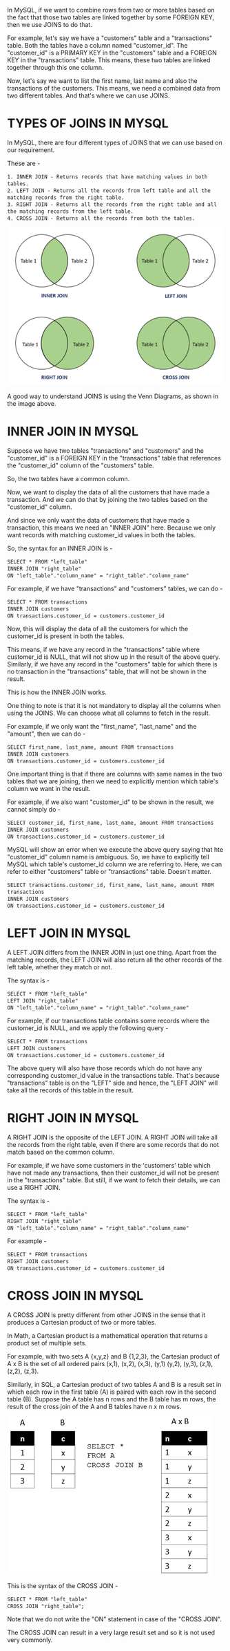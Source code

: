 In MySQL, if we want to combine rows from two or more tables based on the fact that those two tables are linked together by some FOREIGN KEY, then we use JOINS to do that.

For example, let's say we have a "customers" table and a "transactions" table. Both the tables have a column named "customer_id". The "customer_id" is a PRIMARY KEY in the "customers" table and a FOREIGN KEY in the "transactions" table. This means, these two tables are linked together through this one column.

Now, let's say we want to list the first name, last name and also the transactions of the customers. This means, we need a combined data from two different tables. And that's where we can use JOINS.

# TYPES OF JOINS IN MYSQL

In MySQL, there are four different types of JOINS that we can use based on our requirement.

These are - 

    1. INNER JOIN - Returns records that have matching values in both tables.
    2. LEFT JOIN - Returns all the records from left table and all the matching records from the right table.
    3. RIGHT JOIN - Returns all the records from the right table and all the matching records from the left table.
    4. CROSS JOIN - Returns all the records from both the tables.

![Alt text](image-2.png)

A good way to understand JOINS is using the Venn Diagrams, as shown in the image above.

# INNER JOIN IN MYSQL

Suppose we have two tables "transactions" and "customers" and the "customer_id" is a FOREIGN KEY in the "transactions" table that references the "customer_id" column of the "customers" table.

So, the two tables have a common column. 

Now, we want to display the data of all the customers that have made a transaction. And we can do that by joining the two tables based on the "customer_id" column.

And since we only want the data of customers that have made a transaction, this means we need an "INNER JOIN" here. Because we only want records with matching customer_id values in both the tables.

So, the syntax for an INNER JOIN is - 

    SELECT * FROM "left_table"
    INNER JOIN "right_table"
    ON "left_table"."column_name" = "right_table"."column_name"

For example, if we have "transactions" and "customers" tables, we can do -

    SELECT * FROM transactions
    INNER JOIN customers
    ON transactions.customer_id = customers.customer_id

Now, this will display the data of all the customers for which the customer_id is present in both the tables. 

This means, if we have any record in the "transactions" table where customer_id is NULL, that will not show up in the result of the above query. Similarly, if we have any record in the "customers" table for which there is no transaction in the "transactions" table, that will not be shown in the result.

This is how the INNER JOIN works.

One thing to note is that it is not mandatory to display all the columns when using the JOINS. We can choose what all columns to fetch in the result.

For example, if we only want the "first_name", "last_name" and the "amount", then we can do -

    SELECT first_name, last_name, amount FROM transactions
    INNER JOIN customers
    ON transactions.customer_id = customers.customer_id

One important thing is that if there are columns with same names in the two tables that we are joining, then we need to explicitly mention which table's column we want in the result.

For example, if we also want "customer_id" to be shown in the result, we cannot simply do -
    
    SELECT customer_id, first_name, last_name, amount FROM transactions
    INNER JOIN customers
    ON transactions.customer_id = customers.customer_id

MySQL will show an error when we execute the above query saying that hte "customer_id" column name is ambiguous. So, we have to explicitly tell MySQL which table's customer_id column we are referring to. Here, we can refer to either "customers" table or "transactions" table. Doesn't matter.

    SELECT transactions.customer_id, first_name, last_name, amount FROM transactions
    INNER JOIN customers
    ON transactions.customer_id = customers.customer_id

# LEFT JOIN IN MYSQL

A LEFT JOIN differs from the INNER JOIN in just one thing. Apart from the matching records, the LEFT JOIN will also return all the other records of the left table, whether they match or not.

The syntax is - 

    SELECT * FROM "left_table"
    LEFT JOIN "right_table"
    ON "left_table"."column_name" = "right_table"."column_name"

For example, if our transactions table contains some records where the customer_id is NULL, and we apply the following query - 

    SELECT * FROM transactions
    LEFT JOIN customers
    ON transactions.customer_id = customers.customer_id

The above query will also have those records which do not have any corresponding customer_id value in the transactions table. That's because "transactions" table is on the "LEFT" side and hence, the "LEFT JOIN" will take all the records of this table in the result.

# RIGHT JOIN IN MYSQL

A RIGHT JOIN is the opposite of the LEFT JOIN. A RIGHT JOIN will take all the records from the right table, even if there are some records that do not match based on the common column.

For example, if we have some customers in the 'customers' table which have not made any transactions, then their customer_id will not be present in the "transactions" table. But still, if we want to fetch their details, we can use a RIGHT JOIN. 

The syntax is - 

    SELECT * FROM "left_table"
    RIGHT JOIN "right_table"
    ON "left_table"."column_name" = "right_table"."column_name"

For example - 

    SELECT * FROM transactions
    RIGHT JOIN customers
    ON transactions.customer_id = customers.customer_id

# CROSS JOIN IN MYSQL

A CROSS JOIN is pretty different from other JOINS in the sense that it produces a Cartesian product of two or more tables.

In Math, a Cartesian product is a mathematical operation that returns a product set of multiple sets.

For example, with two sets A {x,y,z} and B {1,2,3}, the Cartesian product of A x B is the set of all ordered pairs (x,1), (x,2), (x,3), (y,1) (y,2), (y,3), (z,1), (z,2), (z,3).

Similarly, in SQL, a Cartesian product of two tables A and B is a result set in which each row in the first table (A) is paired with each row in the second table (B). Suppose the A table has n rows and the B table has m rows, the result of the cross join of the A and B tables have n x m rows.

![Alt text](image-3.png)

This is the syntax of the CROSS JOIN -

    SELECT * FROM "left_table"
    CROSS JOIN "right_table";

Note that we do not write the "ON" statement in case of the "CROSS JOIN".

The CROSS JOIN can result in a very large result set and so it is not used very commonly.

